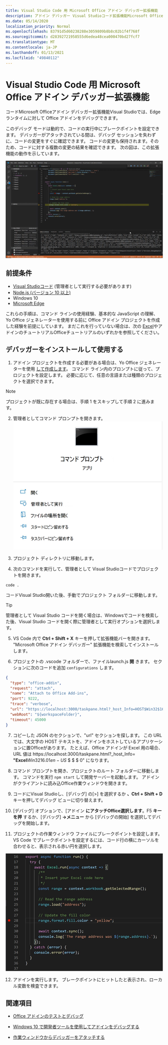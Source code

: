 ```yaml
---
title: Visual Studio Code 用 Microsoft Office アドイン デバッガー拡張機能
description: アドイン デバッガー Visual Studioコード拡張機能Microsoft Office使用して、アドインのOfficeデバッグします。
ms.date: 05/14/2020
localization_priority: Normal
ms.openlocfilehash: 83791d5d60238288e3059809b8b8c02b1f4f768f
ms.sourcegitcommit: d28392721958555d6edea48cea000470bd27fcf7
ms.translationtype: MT
ms.contentlocale: ja-JP
ms.lasthandoff: 01/13/2021
ms.locfileid: "49840112"
---
```

# <a name="microsoft-office-add-in-debugger-extension-for-visual-studio-code"></a>Visual Studio Code 用 Microsoft Office アドイン デバッガー拡張機能

コードMicrosoft Officeアドイン デバッガー拡張機能Visual Studioでは、Edge ランタイムに対して Office アドインをデバッグできます。

このデバッグ モードは動的で、コードの実行中にブレークポイントを設定できます。 デバッガーがアタッチされている間は、デバッグ セッションを失わずに、コードの変更をすぐに確認できます。 コードの変更も保持されます。そのため、コードに対する複数の変更の結果を確認できます。 次の図は、この拡張機能の動作を示しています。

![Officeアドインのセクションをデバッグするアドイン デバッガー拡張機能](../images/vs-debugger-extension-for-office-addins.jpg)

## <a name="prerequisites"></a>前提条件

- [Visual Studioコード](https://code.visualstudio.com/) (管理者として実行する必要があります)
- [Node.js (バージョン 10 以上)](https://nodejs.org/)
- Windows 10
- [Microsoft Edge](https://www.microsoft.com/edge)

これらの手順は、コマンド ラインの使用経験、基本的な JavaScript の理解、Yo Office ジェネレーターを使用する前に Office アドイン プロジェクトを作成した経験を前提にしています。 まだこれを行っていない場合は、次の [Excel](../tutorials/excel-tutorial.md)やアドインのチュートリアルOfficeチュートリアルのいずれかを参照してください。

## <a name="install-and-use-the-debugger"></a>デバッガーをインストールして使用する

1. アドイン プロジェクトを作成する必要がある場合は、Yo Office ジェネレーターを使用 [して作成します](../quickstarts/excel-quickstart-jquery.md?tabs=yeomangenerator)。 コマンド ライン内のプロンプトに従って、プロジェクトを設定します。 必要に応じて、任意の言語または種類のプロジェクトを選択できます。

> [!NOTE]
> プロジェクトが既に存在する場合は、手順 1 をスキップして手順 2 に進みます。

2. 管理者としてコマンド プロンプトを開きます。
   ![Windows 10 のコマンド プロンプト オプション ("管理者として実行" を含む)](../images/run-as-administrator-vs-code.jpg)

3. プロジェクト ディレクトリに移動します。

4. 次のコマンドを実行して、管理者として Visual Studioコードでプロジェクトを開きます。

```command&nbsp;line
code .
```

コードVisual Studio開いた後、手動でプロジェクト フォルダーに移動します。

> [!TIP]
> 管理者として Visual Studio コードを開く場合は、Windowsでコードを検索した後、Visual Studio コードを開く際に管理者として実行オプションを選択します。

5. VS Code 内で **Ctrl + Shift + X** キーを押して拡張機能バーを開きます。 "Microsoft Office アドイン デバッガー" 拡張機能を検索してインストールします。

6. プロジェクトの .vscode フォルダーで、ファイルlaunch.js **開** きます。 セクションに次のコードを追加 `configurations` します。

```JSON
{
  "type": "office-addin",
  "request": "attach",
  "name": "Attach to Office Add-ins",
  "port": 9222,
  "trace": "verbose",
  "url": "https://localhost:3000/taskpane.html?_host_Info=HOST$Win32$16.01$en-US$$$$0",
  "webRoot": "${workspaceFolder}",
  "timeout": 45000
}
```

7. コピーした JSON のセクションで、"url" セクションを探します。 この URL では、大文字の HOST テキストを、アドインをホストしているアプリケーションに置Officeがあります。 たとえば、Office アドインが Excel 用の場合、URL 値は https://localhost:3000/taskpane.html?_host_Info= <strong>"Excel</strong>$Win 32$16.01$en-US$ \$ \$ \$ 0" になります。

8. コマンド プロンプトを開き、プロジェクトのルート フォルダーに移動します。 コマンドを実行 `npm start` して開発サーバーを起動します。 アドインがクライアントに読み込Office作業ウィンドウを開きます。

9. コードにVisual Studioし、[デバッグ] の[>] を選択するか **、Ctrl + Shift + D** キーを押してデバッグ ビューに切り替えます。

10. [デバッグ] オプションで、[アドイン **にアタッチOffice選択します**。F5 **キーを押** するか、[デバッグ] **->メニュー** から [デバッグの開始] を選択してデバッグを開始します。

11. プロジェクトの作業ウィンドウ ファイルにブレークポイントを設定します。 VS Code でブレークポイントを設定するには、コード行の横にカーソルを合わせると、表示される赤い円を選択します。

![VS Code のコード行に赤い円が表示される](../images/set-breakpoint.jpg)

12. アドインを実行します。 ブレークポイントにヒットしたと表示され、ローカル変数を検査できます。

## <a name="see-also"></a>関連項目

* [Office アドインのテストとデバッグ](test-debug-office-add-ins.md)

* [Windows 10 で開発者ツールを使用してアドインをデバッグする](debug-add-ins-using-f12-developer-tools-on-windows-10.md)

* [作業ウィンドウからデバッガーをアタッチする](attach-debugger-from-task-pane.md)